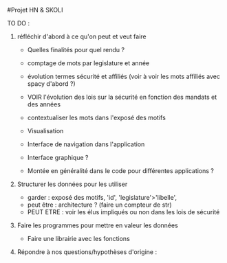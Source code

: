 #Projet HN & SKOLI

TO DO : 

1. réfléchir d'abord à ce qu'on peut et veut faire
    - Quelles finalités pour quel rendu ?


    - comptage de mots par legislature et année
    - évolution termes sécurité et affiliés (voir à voir les mots affiliés avec spacy d'abord ?)
    - VOIR l'évolution des lois sur la sécurité en fonction des mandats et des années
    - contextualiser les mots dans l'exposé des motifs
    - Visualisation

    - Interface de navigation dans l'application
    - Interface graphique ?


    - Montée en généralité dans le code pour différentes applications ?

2. Structurer les données pour les utiliser
    - garder : exposé des motifs, 'id', 'legislature'>'libelle', 
    - peut être : architecture ? (faire un compteur de str)
    - PEUT ETRE : voir les élus impliqués ou non dans les lois de sécurité

3. Faire les programmes pour mettre en valeur les données
    - Faire une librairie avec les fonctions

4. Répondre à nos questions/hypothèses d'origine :

